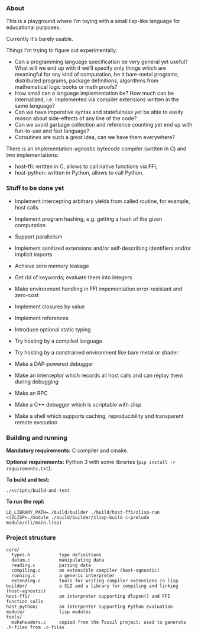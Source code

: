 ### About

This is a playground where I'm toying with a small lisp-like language
for educational purposes.

Currently it's barely usable.

Things I'm trying to figure out experimentally:
- Can a programming language specification be very general yet useful?
  What will we end up with if we'll specify only things which are meaningful
  for any kind of computation, be it bare-metal programs, distributed programs,
  package definitions, algorithms from mathematical logic books or math proofs?
- How small can a language implementation be?
  How much can be internalized, i.e. implemented via
  compiler extensions written in the same language?
- Can we have imperative syntax and statefulness
  yet be able to easily reason about side-effects of any line of the code?
- Can we avoid garbage collection and reference counting
  yet end up with fun-to-use and fast language?
- Coroutines are such a great idea, can we have them everywhere?

There is an implementation-agnostic bytecode compiler (written in C)
and two implementations:
- host-ffi: written in C, allows to call native functions via FFI;
- host-python: written in Python, allows to call Python.

### Stuff to be done yet

- Implement intercepting arbitrary yields from called routine, for example, host calls
- Implement program hashing, e.g. getting a hash of the given computation
- Support parallelism

- Implement sanitized extensions and/or self-describing identifiers and/or implicit imports

- Achieve zero memory leakage
- Get rid of keywords; evaluate them into integers
- Make environment handling in FFI impementation error-resistant and zero-cost
- Implement closures by value
- Implement references

- Introduce optional static typing

- Try hosting by a compiled language
- Try hosting by a constrained environment like bare metal or shader

- Make a DAP-powered debugger
- Make an interceptor which records all host calls and can replay them during debugging
- Make an RPC
- Make a C++ debugger which is scriptable with zlisp
- Make a shell which supports caching, reproducibility and transparent remote execution

### Building and running

**Mandatory requirements:** C compiler and cmake.

**Optional requirements:** Python 3 with some libraries (`pip install -r requirements.txt`).

**To build and test:**
```
./scripts/build-and-test
```

**To run the repl:**
```
LD_LIBRARY_PATH=./build/builder ./build/host-ffi/zlisp-run <(ZLISP=./module ./build/builder/zlisp-build c-prelude module/cli/main.lisp)
```

### Project structure

```
core/
  types.h           type definitions
  datum.c           manipulating data
  reading.c         parsing data
  compiling.c       an extensible compiler (host-agnostic)
  running.c         a generic interpreter
  extending.c       tools for writing compiler extensions in lisp
builder/            a CLI and a library for compiling and linking (host-agnostic)
host-ffi/           an interpreter supporting dlopen() and FFI function calls
host-python/        an interpreter supporting Python evaluation
module/             lisp modules
tools/
  makeheaders.c     copied from the Fossil project; used to generate .h-files from .c-files
```
